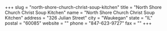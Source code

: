 +++
slug = "north-shore-church-christ-soup-kitchen"
title = "North Shore Church Christ Soup Kitchen"
name = "North Shore Church Christ Soup Kitchen"
address = "326 Julian Street"
city = "Waukegan"
state = "IL"
postal = "60085"
website = ""
phone = "847-623-9727"
fax = ""
+++
